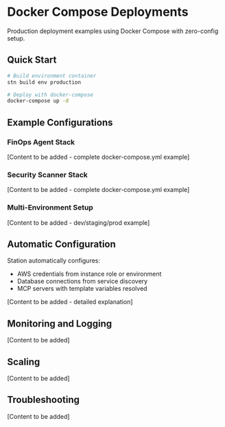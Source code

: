 # Docker Compose Deployments

Production deployment examples using Docker Compose with zero-config setup.

## Quick Start

```bash
# Build environment container
stn build env production

# Deploy with docker-compose
docker-compose up -d
```

## Example Configurations

### FinOps Agent Stack

[Content to be added - complete docker-compose.yml example]

### Security Scanner Stack

[Content to be added - complete docker-compose.yml example]

### Multi-Environment Setup

[Content to be added - dev/staging/prod example]

## Automatic Configuration

Station automatically configures:
- AWS credentials from instance role or environment
- Database connections from service discovery
- MCP servers with template variables resolved

[Content to be added - detailed explanation]

## Monitoring and Logging

[Content to be added]

## Scaling

[Content to be added]

## Troubleshooting

[Content to be added]
